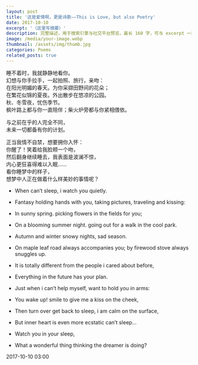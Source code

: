 ```yaml
---
layout: post
title: '这是爱情啊，更是诗歌——This is Love, but also Poetry'
date: 2017-10-10
excerpt: '（这里写摘要）'
description: 完整描述，用于搜索引擎与社交平台预览，最长 160 字，可与 excerpt 一致
image: /media/your-image.webp
thumbnail: /assets/img/thumb.jpg
categories: Poems
related_posts: true
---
```


睡不着时，我就静静地看你。  
幻想与你手拉手，一起拍照、旅行，亲吻：  
在阳光明媚的春天。为你采撷田野间的花朵；  
在繁花似锦的夏夜。外出散步在悠凉的公园。  
秋、冬雪夜，忧伤季节。  
枫叶路上都与你一直陪伴；柴火炉旁都与你紧相偎依。

与之前在乎的人完全不同，  
未来一切都备有你的计划。

正当我情不自禁，想要拥你入怀：  
你醒了！笑着给我脸颊一个吻，  
然后翻身继续睡去，我表面是波澜不惊，  
内心更狂喜得难以入眠……  
看你睡梦中的样子，  
想梦中人正在做着什么样美妙的事情呢？

- When can’t sleep, i watch you quietly.
- Fantasy holding hands with you, taking pictures, traveling and kissing:
- In sunny spring. picking flowers in the fields for you;
- On a blooming summer night. going out for a walk in the cool park.
- Autumn and winter snowy nights, sad season.
- On maple leaf road always accompanies you; by firewood stove always snuggles up.

- It is totally different from the people i cared about before,
- Everything in the future has your plan.

- Just when i can’t help myself, want to hold you in arms:
- You wake up! smile to give me a kiss on the cheek,
- Then turn over get back to sleep, i am calm on the surface,
- But inner heart is even more ecstatic can’t sleep…
- Watch you in your sleep,
- What a wonderful thing thinking the dreamer is doing?

2017-10-10 03:00